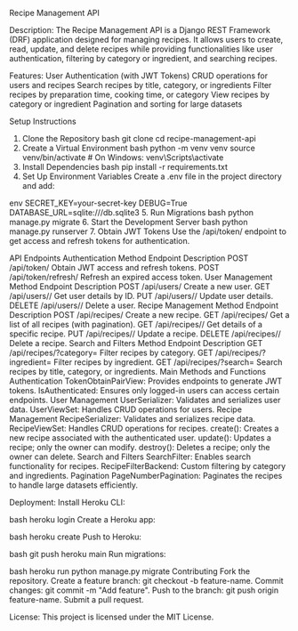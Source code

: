 Recipe Management API

Description:
The Recipe Management API is a Django REST Framework (DRF) application designed for managing recipes. 
It allows users to create, read, update, and delete recipes while providing functionalities like user authentication, filtering by category or ingredient, and searching recipes.

Features:
User Authentication (with JWT Tokens)
CRUD operations for users and recipes
Search recipes by title, category, or ingredients
Filter recipes by preparation time, cooking time, or category
View recipes by category or ingredient
Pagination and sorting for large datasets

Setup Instructions
1. Clone the Repository
bash
git clone <repository-url>
cd recipe-management-api
2. Create a Virtual Environment
bash
python -m venv venv
source venv/bin/activate  # On Windows: venv\Scripts\activate
3. Install Dependencies
bash
pip install -r requirements.txt
4. Set Up Environment Variables
Create a .env file in the project directory and add:

env
SECRET_KEY=your-secret-key
DEBUG=True
DATABASE_URL=sqlite:///db.sqlite3
5. Run Migrations
bash
python manage.py migrate
6. Start the Development Server
bash
python manage.py runserver
7. Obtain JWT Tokens
Use the /api/token/ endpoint to get access and refresh tokens for authentication.

API Endpoints
Authentication
Method	Endpoint	Description
POST	/api/token/	Obtain JWT access and refresh tokens.
POST	/api/token/refresh/	Refresh an expired access token.
User Management
Method	Endpoint	Description
POST	/api/users/	Create a new user.
GET	/api/users/<id>/	Get user details by ID.
PUT	/api/users/<id>/	Update user details.
DELETE	/api/users/<id>/	Delete a user.
Recipe Management
Method	Endpoint	Description
POST	/api/recipes/	Create a new recipe.
GET	/api/recipes/	Get a list of all recipes (with pagination).
GET	/api/recipes/<id>/	Get details of a specific recipe.
PUT	/api/recipes/<id>/	Update a recipe.
DELETE	/api/recipes/<id>/	Delete a recipe.
Search and Filters
Method	Endpoint	Description
GET	/api/recipes/?category=<category>	Filter recipes by category.
GET	/api/recipes/?ingredient=<ingredient>	Filter recipes by ingredient.
GET	/api/recipes/?search=<keyword>	Search recipes by title, category, or ingredients.
Main Methods and Functions
Authentication
TokenObtainPairView: Provides endpoints to generate JWT tokens.
IsAuthenticated: Ensures only logged-in users can access certain endpoints.
User Management
UserSerializer: Validates and serializes user data.
UserViewSet: Handles CRUD operations for users.
Recipe Management
RecipeSerializer: Validates and serializes recipe data.
RecipeViewSet: Handles CRUD operations for recipes.
create(): Creates a new recipe associated with the authenticated user.
update(): Updates a recipe; only the owner can modify.
destroy(): Deletes a recipe; only the owner can delete.
Search and Filters
SearchFilter: Enables search functionality for recipes.
RecipeFilterBackend: Custom filtering by category and ingredients.
Pagination
PageNumberPagination: Paginates the recipes to handle large datasets efficiently.

Deployment:
Install Heroku CLI:

bash
heroku login
Create a Heroku app:

bash
heroku create
Push to Heroku:

bash
git push heroku main
Run migrations:

bash
heroku run python manage.py migrate
Contributing
Fork the repository.
Create a feature branch: git checkout -b feature-name.
Commit changes: git commit -m "Add feature".
Push to the branch: git push origin feature-name.
Submit a pull request.

License:
This project is licensed under the MIT License.